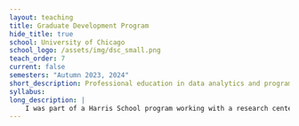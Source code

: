 ```yaml
---
layout: teaching
title: Graduate Development Program
hide_title: true
school: University of Chicago
school_logo: /assets/img/dsc_small.png
teach_order: 7
current: false
semesters: "Autumn 2023, 2024"
short_description: Professional education in data analytics and programming in Riyadh, Saudi Arabia.
syllabus: 
long_description: |
    I was part of a Harris School program working with a research center within the government of Saudi Arabia.  The program trains top Saudi graduate students in rigorous policy understanding and analysis in preparation for entering public sector work.  I have spent a total of 7 weeks in Riyadh, teaching research methods in Python and R, and basic usage of Excel, PowerBI, and MATLAB.
---
```

